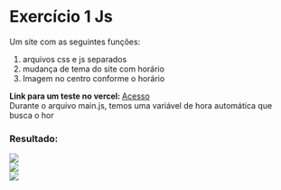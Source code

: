 <h1>Exercício 1 Js</h1>
Um site com as seguintes funções:
<ol>
  <li>arquivos css e js separados</li>
  <li>mudança de tema do site com horário</li>
  <li>Imagem no centro conforme o horário</li>
</ol>

<strong> Link para um teste no vercel: </strong><a href="https://ex1-one.vercel.app/" target="_top">Acesso </a> 
<br>
Durante o arquivo main.js, temos uma variável de hora automática que busca o hor
<br>
<h3>Resultado: </h3>
<img src="https://i.imgur.com/LvyGTld.png">
<br>
<img src="https://i.imgur.com/1en2ol5.png">
<br>
<img src="https://i.imgur.com/ugcNzuU.png">

